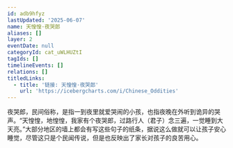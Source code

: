 ```yaml
---
id: adb9hfyz
lastUpdated: '2025-06-07'
name: 天惶惶·夜哭郎
aliases: []
layer: 2
eventDate: null
categoryId: cat_uWLHUZtI
tagIds: []
timelineEvents: []
relations: []
titledLinks:
  - title: '链接: 天惶惶·夜哭郎'
    url: 'https://icebergcharts.com/i/Chinese_Oddities'
---
```

夜哭郎，民间俗称，是指一到夜里就爱哭闹的小孩，也指夜晚在外听到诡异的哭声。“天惶惶，地惶惶，我家有个夜哭郎，过路行人（君子）念三遍，一觉睡到大天亮。”大部分地区的墙上都会有写这些句子的纸条，据说这么做就可以让孩子安心睡觉，尽管这只是个民闻传说，但是也反映出了家长对孩子的良苦用心。
